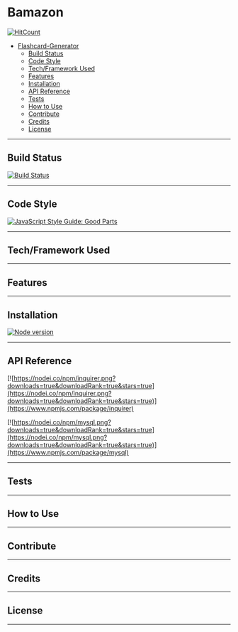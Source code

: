 # Bamazon

[![HitCount](https://hitt.herokuapp.com/CoreyRo/Flashcard-Generator.svg)](https://github.com/CoreyRo/bamazon)

<!-- TOC -->

- [Flashcard-Generator](#flashcard-generator)
    - [Build Status](#build-status)
    - [Code Style](#code-style)
    - [Tech/Framework Used](#techframework-used)
    - [Features](#features)
    - [Installation](#installation)
    - [API Reference](#api-reference)
    - [Tests](#tests)
    - [How to Use](#how-to-use)
    - [Contribute](#contribute)
    - [Credits](#credits)
    - [License](#license)

<!-- /TOC -->

---
## Build Status
[![Build Status](https://travis-ci.org/CoreyRo/bamazon.png?branch=master)](https://travis-ci.org/CoreyRo/bamazon)

---
## Code Style
[![JavaScript Style Guide: Good Parts](https://img.shields.io/badge/code%20style-goodparts-brightgreen.svg?style=flat)](https://github.com/dwyl/goodparts "JavaScript The Good Parts")

---
## Tech/Framework Used

---
## Features

---
## Installation
[![Node version](https://img.shields.io/node/v/[NPM-MODULE-NAME].svg?style=flat)](http://nodejs.org/download/)

---
## API Reference
[![https://nodei.co/npm/inquirer.png?downloads=true&downloadRank=true&stars=true](https://nodei.co/npm/inquirer.png?downloads=true&downloadRank=true&stars=true)](https://www.npmjs.com/package/inquirer)

[![https://nodei.co/npm/mysql.png?downloads=true&downloadRank=true&stars=true](https://nodei.co/npm/mysql.png?downloads=true&downloadRank=true&stars=true)](https://www.npmjs.com/package/mysql)


---
## Tests

---

## How to Use

---
## Contribute

---
## Credits

---
## License

---
